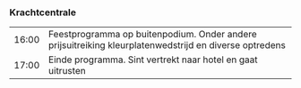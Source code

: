 ### Krachtcentrale

|        |                                                                           |
|--------|---------------------------------------------------------------------------|
| 16:00  | Feestprogramma op buitenpodium. Onder andere prijsuitreiking kleurplatenwedstrijd en diverse optredens |
| 17:00  | Einde programma. Sint vertrekt naar hotel en gaat uitrusten               |

